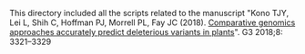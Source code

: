 This directory included all the scripts related to the manuscript "Kono TJY, Lei L, Shih C, Hoffman PJ, Morrell PL, Fay JC (2018). [Comparative genomics approaches accurately predict deleterious variants in plants](https://doi.org/10.1534/g3.118.200563)". G3 2018;8: 3321–3329





